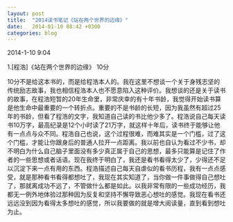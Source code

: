 ```yaml
---
layout: post
title:  "2014读书笔记《站在两个世界的边缘》"
date:   2014-01-10 08:42 +0300
categories: blog
---
```


2014-1-10 9:04

1.[程浩]《站在两个世界的边缘》 10分

10分不是给这本书的，而是给程浩本人的。我在这里不想谈一个关于身残志坚的传统励志故事，我也相信程浩本人也不愿意陷入这种评价。我想谈的还是关于读书的故事，在程浩短暂的20年生命里，非常庆幸的有十年书龄，我觉得开始读书算是他生命中最重要的一个转折点。重要的不是书龄的长短，因为我虽然有超过25年的书龄，但看了程浩的文字，我知道自己读的书比他少多了。程浩说自己每天读书10万字，最高纪录是12个小时读了21万字，就这样十年后，读书终于能够让他有一点点与众不同。程浩自己也说，这个过程很难，而难其实是一个门槛，过了这个门槛，才能让你跟身后的普通人拉开一点距离。我以前也自认为看过不少书，却不明白为什么自己脑子里面没有多少真正属于自己的思想，最多只能算是记住了作者的一些思想或者话语。现在我终于明白了，我还是看书看得太少了，少得还不足以沉淀下来一点有用的东西。程浩描述自己每天自虐似的看书历程，我有一点点感受，就是那种看书看得都想吐了，我现在其实知道了，当你做一件事做得自己想吐了，那就离成功不远了，不管做什么都是如此。以我非常有限的一些成功经历，我都无一例外地体验过那种因为反复和坚持不懈导致恶心想吐的感觉。我现在看书还远远没到因为看得太多想吐的感觉，所以我要做的就是增大阅读量，直到看到想吐为止。




<!--end-->
